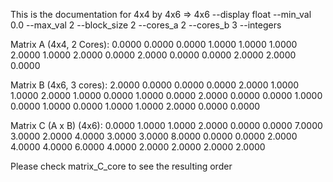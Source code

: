 This is the documentation for 4x4 by 4x6 => 4x6
--display float --min_val 0.0 --max_val 2 --block_size 2 --cores_a 2 --cores_b 3 --integers

Matrix A (4x4, 2 Cores):
0.0000   0.0000   0.0000   1.0000
1.0000   1.0000   2.0000   1.0000
2.0000   0.0000   2.0000   0.0000
0.0000   2.0000   2.0000   0.0000

Matrix B (4x6, 3 cores):
2.0000   0.0000   0.0000   0.0000   2.0000   1.0000
1.0000   2.0000   1.0000   0.0000   1.0000   0.0000
2.0000   0.0000   0.0000   1.0000   0.0000   1.0000
0.0000   1.0000   1.0000   2.0000   0.0000   0.0000

Matrix C (A x B) (4x6):
0.0000   1.0000   1.0000   2.0000   0.0000   0.0000
7.0000   3.0000   2.0000   4.0000   3.0000   3.0000
8.0000   0.0000   0.0000   2.0000   4.0000   4.0000
6.0000   4.0000   2.0000   2.0000   2.0000   2.0000

Please check matrix_C_core to see the resulting order
